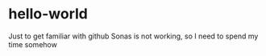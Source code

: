 # hello-world
Just to get familiar with github
Sonas is not working, so I need to spend my time somehow
